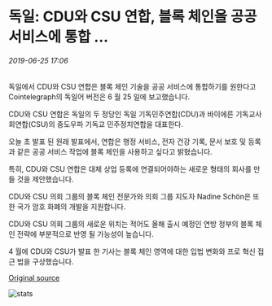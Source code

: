 # 독일: CDU와 CSU 연합, 블록 체인을 공공 서비스에 통합 ...

###### 2019-06-25 17:06

독일에서 CDU와 CSU 연합은 블록 체인 기술을 공공 서비스에 통합하기를 원한다고 Cointelegraph의 독일어 버전은 6 월 25 일에 보고했습니다.

CDU와 CSU 연합은 독일의 두 정당인 독일 기독민주연합(CDU)과 바이에른 기독교사회연합(CSU)의 중도우파 기독교 민주정치연합을 대표한다.

오늘 초 발표 된 원래 발표에서, 연합은 행정 서비스, 전자 건강 기록, 문서 보호 및 등록과 같은 공공 서비스 작업에 블록 체인을 사용하고 싶다고 밝혔습니다.

특히, CDU와 CSU 연합은 대체 상업 등록에 연결되어야하는 새로운 형태의 회사를 만들 것을 제안했습니다.

CDU와 CSU 의회 그룹의 블록 체인 전문가와 의회 그룹 지도자 Nadine Schön은 또한 국가 암호 화폐의 개발을 지원합니다.

CDU와 CSU 의회 그룹의 새로운 위치는 적어도 올해 출시 예정인 연방 정부의 블록 체인 전략에 부분적으로 반영 될 가능성이 높습니다.

4 월에 CDU와 CSU가 발표 한 기사는 블록 체인 영역에 대한 입법 변화와 프로 혁신 접근 법을 구상했습니다.

[Original source](https://cointelegraph.com/news/germany-cdu-and-csu-union-to-integrate-blockchain-into-public-services)

![stats](https://c.statcounter.com/11760860/0/a89fa40b/1/ "stats")